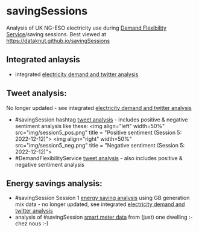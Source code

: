 # savingSessions

Analysis of UK NG-ESO electricity use during [Demand Flexibility Service](https://twitter.com/hashtag/DemandFlexibilityService)/saving sessions. Best viewed at https://dataknut.github.io/savingSessions


## Integrated anlaysis

 * integrated [electricity demand and twitter analysis](dfsReport.html)
 
## Tweet analysis:

No longer updated - see integrated [electricity demand and twitter analysis](dfsReport.html)

 * #savingSession hashtag [tweet analysis](savingSessionsTweets.html) - includes positive & negative sentiment analysis like these: 
    <img align="left" width=50%" src="img/session5_pos.png" title = "Positive sentiment (Session 5: 2022-12-12)">
    <img align="right" width=50%" src="img/session5_neg.png" title = "Negative sentiment (Session 5: 2022-12-12)">
 * #DemandFlexibilityService [tweet analysis](demandFlexibilityServiceTweets.html) - also includes positive & negative sentiment analysis
 
## Energy savings analysis:

 * #savingSession Session 1 [energy saving analysis](savingSessionsEnergy.html) using GB generation mix data - no longer updated, see integrated [electricity demand and twitter analysis](dfsReport.html)
 * analysis of #savingSession [smart meter data](https://dataknut.github.io/octopusAPI/energyReport.html#523_Winter_2022_SavingsSessions) from (just) one dwelling :- chez nous :-)

